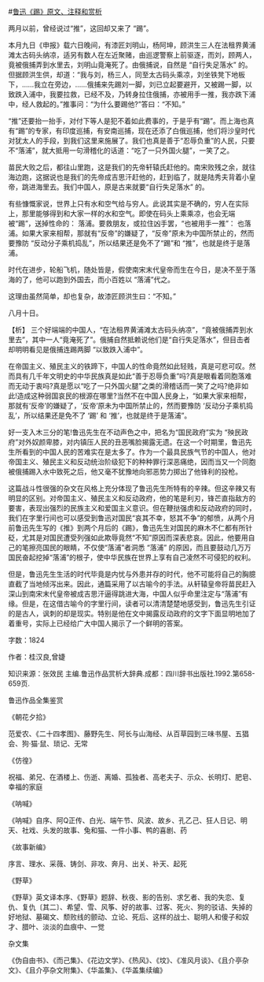 #[鲁迅《踢》原文、注释和赏析](https://www.vrrw.net/wx/9692.html)

两月以前，曾经说过“推”，这回却又来了 “踢”。

本月九日《申报》载六日晚间，有漆匠刘明山，杨阿坤，顾洪生三人在法租界黄浦滩太古码头纳凉，适另有数人在左近聚赌，由巡逻警察上前驱逐，而刘，顾两人，竟被俄捕弄到水里去，刘明山竟淹死了。由俄捕说，自然是 “自行失足落水” 的。但据顾洪生供，却道：“我与刘，杨三人，同至太古码头乘凉，刘坐铁凳下地板下，……我立在旁边，……俄捕来先踢刘一脚，刘已立起要避开，又被踢一脚，以致跌入浦中，我要拉救，已经不及，乃转身拉住俄捕，亦被用手一推，我亦跌下浦中，经人救起的。”推事问：“为什么要踢他?”答曰：“不知。”

“推”还要抬一抬手，对付下等人是犯不着如此费事的，于是乎有“踢”。而上海也真有“踢”的专家，有印度巡捕，有安南巡捕，现在还添了白俄巡捕，他们将沙皇时代对犹太人的手段，到我们这里来施展了。我们也真是善于“忍辱负重”的人民，只要不“落浦”，就大抵用一句滑稽化的话道：“吃了一只外国火腿”，一笑了之。

苗民大败之后，都往山里跑，这是我们的先帝轩辕氏赶他的。南宋败残之余，就往海边跑，这据说也是我们的先帝成吉思汗赶他的，赶到临了，就是陆秀夫背着小皇帝，跳进海里去。我们中国人，原是古来就要“自行失足落水” 的。

有些慷慨家说，世界上只有水和空气给与穷人。此说其实是不确的，穷人在实际上，那里能够得到和大家一样的水和空气。即使在码头上乘乘凉，也会无端被“踢”，送掉性命的： 落浦。要救朋友，或拉住凶手罢，“也被用手一推”： 也落浦。如果大家来相帮，那就有“反帝”的嫌疑了，“反帝”原未为中国所禁止的，然而要豫防 “反动分子乘机捣乱”，所以结果还是免不了“踢”和 “推”，也就是终于是落浦。

时代在进步，轮船飞机，随处皆是，假使南宋末代皇帝而生在今日，是决不至于落海的了，他可以跑到外国去，而小百姓以 “落浦”代之。

这理由虽然简单，却也复杂，故漆匠顾洪生曰：“不知。”

八月十日。



【析】 三个好端端的中国人，“在法租界黄浦滩太古码头纳凉”，“竟被俄捕弄到水里去”，其中一人“竟淹死了”。俄捕自然抵赖说他们是“自行失足落水”，但目击者却明明看见是俄捕连踢两脚 “以致跌入浦中”。

在帝国主义、殖民主义的铁蹄下，中国人的性命竟然如此轻贱，真是可悲可叹。然而具有几千年文明史的中华民族真是如此“善于忍辱负重”吗?真是眼看着同胞落难而无动于衷吗?真是愿以“吃了一只外国火腿”之类的滑稽话而一笑了之吗?绝非如此!造成这种弱国哀民的根源在哪里?当然不在中国人民身上，“如果大家来相帮，那就有‘反帝’的嫌疑了，‘反帝’原未为中国所禁止的，然而要豫防 ‘反动分子乘机捣乱’，所以结果还是免不了 ‘踢’ 和 ‘推’，也就是终于是落浦”。

好一支入木三分的笔!鲁迅先生在不动声色之中，把名为“国民政府”实为 “殃民政府”对外奴颜卑膝，对内镇压人民的丑恶嘴脸揭露无遗。在这一个时期里，鲁迅先生所看到的中国人民的苦难实在是太多了。作为一个最具民族气节的中国人，他对帝国主义、殖民主义和反动统治阶级犯下的种种罪行深恶痛绝，因而当又一个同胞被俄捕踢入水中致死之后，他又毫不犹豫地向邪恶势力掷出了他锋利的投枪。

这篇战斗性很强的杂文在风格上充分体现了鲁迅先生所特有的辛辣。但这辛辣又有明显的区别。对帝国主义、殖民主义和反动政府，他的笔是利刃，锋芒直指敌方的要害，表现出强烈的民族主义和爱国主义意识。但在鞭挞强虏和反动政府的同时，我们在字里行间也可以感受到鲁迅对国民“哀其不幸，怒其不争”的郁愤，从两个月前鲁迅先生写的《推》到两个月后的《踢》，鲁迅先生对国民的麻木不仁都有所针砭，尤其是对国民遭受列强如此欺辱竟然“不知”原因而深表悲哀。因此，他要用自己的笔擦亮国民的眼睛，不仅使“落浦”者洞悉 “落浦” 的原因，而且要鼓动几万万国民奋起挖掉“落浦”的根子，使中华民族在世界上享有自己凌然不可侵犯的权利。

但是，鲁迅先生生活的时代毕竟是内忧与外患并存的时代，他不可能将自己的胸臆直截了当地倾泻出来。因此，通篇采用了以古喻今的手法。从轩辕皇帝将苗民赶入深山到南宋末代皇帝被成吉思汗逼得跳进大海，中国人似乎命里注定与“落浦”有缘。但是，在这借古喻今的字里行间，读者可以清清楚楚地感受到，鲁迅先生引证的是古人，讽刺的却是现实。特别是他在文中揭露反动政府的文字下面显明地加了着重号，实际上已经给广大中国人揭示了一个鲜明的答案。

字数：1824

作者：桂汉良,曾婕

知识来源：张效民 主编.鲁迅作品赏析大辞典.成都：四川辞书出版社.1992.第658-659页.

鲁迅作品全集鉴赏

《朝花夕拾》

范爱农、《二十四孝图》、藤野先生、阿长与山海经、从百草园到三味书屋、五猖会、狗·猫·鼠、琐记、无常

《仿徨》

祝福、弟兄、在酒楼上、伤逝、离婚、孤独者、高老夫子、示众、长明灯、肥皂、幸福的家庭

《呐喊》

《呐喊》自序、阿Q正传、白光、端午节、风波、故乡、孔乙己、狂人日记、明天、社戏、头发的故事、兔和猫、一件小事、鸭的喜剧、药

《故事新编》

序言、理水、采薇、铸剑、非攻、奔月、出关、补天、起死

《野草》

《野草》英文译本序、《野草》题辞、秋夜、影的告别、求乞者、我的失恋、复仇、复仇〔其二〕、希望、雪、风筝、好的故事、过客、死火、狗的驳诘、失掉的好地狱、墓碣文、颓败线的颤动、立论、死后、这样的战士、聪明人和傻子和奴才、腊叶、淡淡的血痕中、一觉

杂文集

《伪自由书》、《而己集》、《花边文学》、《热风》、《坟》、《准风月谈》、《且介亭杂文》、《且介亭杂文附集》、《华盖集》、《华盖集续编》

